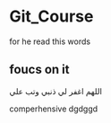 # Git_Course
for he read this words

## foucs on it

اللهم اغفر لي ذنبي وتب علي

comperhensive
dgdggd
